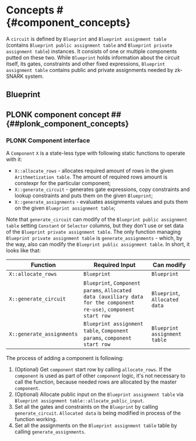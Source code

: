 # Concepts # {#component_concepts}

A ```circuit``` is defined by ```Blueprint``` and ```Blueprint assignment table``` (contains ```Blueprint public assignment table``` and ```Blueprint private assignment table```) instances.
It consists of one or multiple components putted on these two.
While ```Blueprint``` holds information about the circuit itself, its gates, constraints and other fixed expressions, ```Blueprint assignment table``` contains public and private assignments needed by zk-SNARK system.

## Blueprint 

## PLONK component concept ## {##plonk_component_concepts}

### PLONK Component interface ###

A ```Component``` ```X``` is a state-less type with following static functions to operate with it:

* ```X::allocate_rows``` - allocates required amount of rows in the given ```Arithmetization table```. The amount of required rows amount is constexpr for the particular component;
* ```X::generate_circuit``` - generates gate expressions, copy constraints and lookup constraints and puts them on the given ```Blueprint```;
* ```X::generate_assignments``` - evaluates assignments values and puts them on the given ```Blueprint assignment table```;

Note that ```generate_circuit``` can modify of the ```Blueprint public assignment table``` setting ```Constant``` or ```Selector``` columns, but they don't use or set data of the ```Blueprint private assignment table```. The only function managing ```Blueprint private assignment table``` is ```generate_assignments``` - which, by the way, also can modify the ```Blueprint public assignment table```. In short, it looks like that:

|Function                   |Required Input                    |Can modify |
|-----------------------------|------------------------|-----------------------|
|```X::allocate_rows```       |```Blueprint```         |```Blueprint```|
|```X::generate_circuit```      |```Blueprint```, ```Component params```, ```Allocated data (auxiliary data for the component re-use)```, ```component start row```          |```Blueprint```, ```Allocated data```|
|```X::generate_assignments```  |```Blueprint assignment table```, ```Component params```, ```component start row```        |```Blueprint assignment table```|

The process of adding a component is following:

1. (Optional) Get ```component``` start row by calling ```allocate_rows```. If the ```component``` is used as part of other ```component``` logic, it's not necessary to call the function, because needed rows are allocated by the master ```component```.
2. (Optional) Allocate public input on the ```Blueprint assignment table``` via ```Blueprint assignment table::allocate_public_input```.
3. Set all the gates and constraints on the ```Blueprint``` by calling ```generate_circuit```. ```Allocated data``` is being modified in process of the function working.
4. Set all the assignments on the ```Blueprint assignment table``` table by calling ```generate_assignments```.